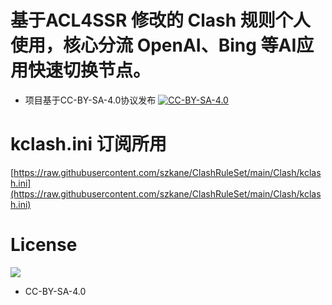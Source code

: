 # 基于ACL4SSR 修改的 Clash 规则个人使用，核心分流 OpenAI、Bing 等AI应用快速切换节点。


* 项目基于CC-BY-SA-4.0协议发布  [![CC-BY-SA-4.0](https://licensebuttons.net/l/by-sa/4.0/88x31.png)](https://creativecommons.org/licenses/by-sa/4.0/deed.zh)

# kclash.ini 订阅所用

[https://raw.githubusercontent.com/szkane/ClashRuleSet/main/Clash/kclash.ini](https://raw.githubusercontent.com/szkane/ClashRuleSet/main/Clash/kclash.ini)
 


# License		
[![](https://licensebuttons.net/l/by-sa/4.0/88x31.png)](https://creativecommons.org/licenses/by-sa/4.0/deed.zh)
* CC-BY-SA-4.0
